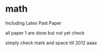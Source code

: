 # math

Including Latex Past Paper

all paper 1 are done but not yet check

simply check mark and space till 2012
aaaa

